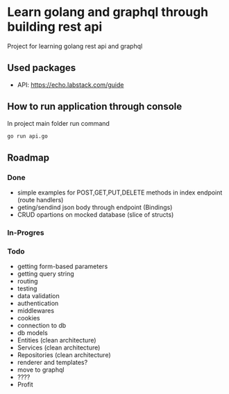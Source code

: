 # Learn golang and graphql through building rest api
Project for learning golang rest api and graphql

## Used packages
- API: https://echo.labstack.com/guide

## How to run application through console
In project main folder run command
```bash
go run api.go
```

## Roadmap
### Done
- simple examples for POST,GET,PUT,DELETE methods in index endpoint (route handlers)
- geting/sendind json body through endpoint (Bindings)
- CRUD opartions on mocked database (slice of structs)


### In-Progres


### Todo
- getting form-based parameters
- getting query string
- routing
- testing
- data validation
- authentication
- middlewares
- cookies
- connection to db
- db models
- Entities (clean architecture)
- Services (clean architecture)
- Repositories (clean architecture)
- renderer and templates?
- move to graphql
- ????
- Profit


